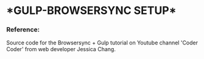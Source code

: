 <h1>*GULP-BROWSERSYNC SETUP*</h1>

<h3>Reference:</h3>
<p>Source code for the Browsersync + Gulp tutorial on Youtube channel 'Coder Coder' from web developer Jessica Chang.</p>
